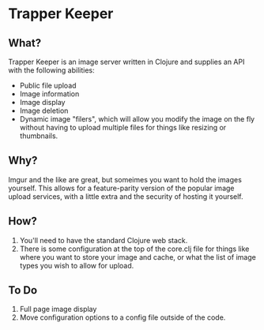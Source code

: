Trapper Keeper
=============

What?
-----
Trapper Keeper is an image server written in Clojure and supplies an API with the following abilities:
- Public file upload
- Image information
- Image display
- Image deletion
- Dynamic image "filers", which will allow you modify the image on the fly without having to upload multiple files for things like resizing or thumbnails. 

Why?
----
Imgur and the like are great, but someimes you want to hold the images yourself. This allows for a feature-parity version of the popular image upload services, with a little extra and the security of hosting it yourself.

How?
----
1. You'll need to have the standard Clojure web stack.
2. There is some configuration at the top of the core.clj file for things like where you want to store your image and cache, or what the list of image types you wish to allow for upload.

To Do
-----
1. Full page image display
2. Move configuration options to a config file outside of the code.